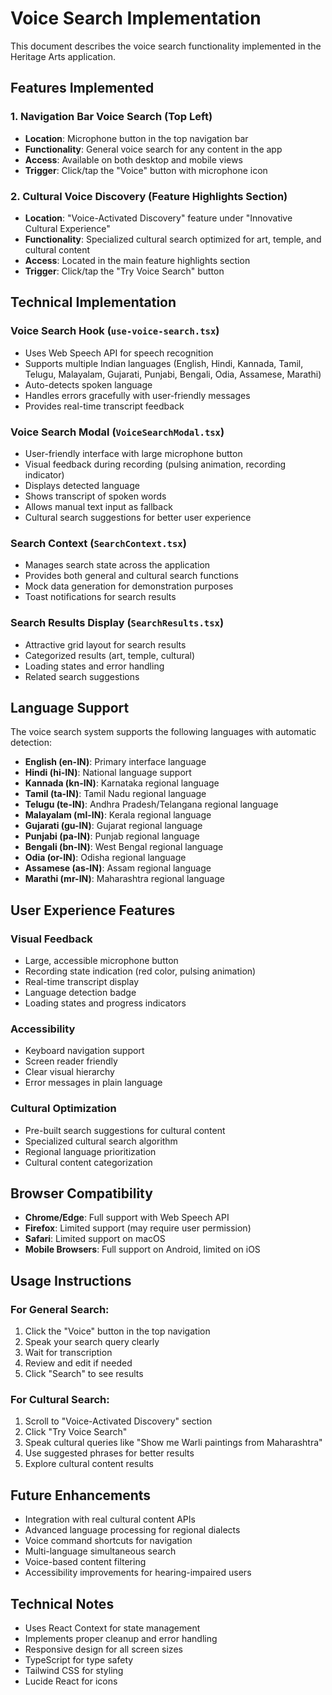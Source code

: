 # Voice Search Implementation

This document describes the voice search functionality implemented in the Heritage Arts application.

## Features Implemented

### 1. Navigation Bar Voice Search (Top Left)
- **Location**: Microphone button in the top navigation bar
- **Functionality**: General voice search for any content in the app
- **Access**: Available on both desktop and mobile views
- **Trigger**: Click/tap the "Voice" button with microphone icon

### 2. Cultural Voice Discovery (Feature Highlights Section)
- **Location**: "Voice-Activated Discovery" feature under "Innovative Cultural Experience"
- **Functionality**: Specialized cultural search optimized for art, temple, and cultural content
- **Access**: Located in the main feature highlights section
- **Trigger**: Click/tap the "Try Voice Search" button

## Technical Implementation

### Voice Search Hook (`use-voice-search.tsx`)
- Uses Web Speech API for speech recognition
- Supports multiple Indian languages (English, Hindi, Kannada, Tamil, Telugu, Malayalam, Gujarati, Punjabi, Bengali, Odia, Assamese, Marathi)
- Auto-detects spoken language
- Handles errors gracefully with user-friendly messages
- Provides real-time transcript feedback

### Voice Search Modal (`VoiceSearchModal.tsx`)
- User-friendly interface with large microphone button
- Visual feedback during recording (pulsing animation, recording indicator)
- Displays detected language
- Shows transcript of spoken words
- Allows manual text input as fallback
- Cultural search suggestions for better user experience

### Search Context (`SearchContext.tsx`)
- Manages search state across the application
- Provides both general and cultural search functions
- Mock data generation for demonstration purposes
- Toast notifications for search results

### Search Results Display (`SearchResults.tsx`)
- Attractive grid layout for search results
- Categorized results (art, temple, cultural)
- Loading states and error handling
- Related search suggestions

## Language Support

The voice search system supports the following languages with automatic detection:

- **English (en-IN)**: Primary interface language
- **Hindi (hi-IN)**: National language support
- **Kannada (kn-IN)**: Karnataka regional language
- **Tamil (ta-IN)**: Tamil Nadu regional language
- **Telugu (te-IN)**: Andhra Pradesh/Telangana regional language
- **Malayalam (ml-IN)**: Kerala regional language
- **Gujarati (gu-IN)**: Gujarat regional language
- **Punjabi (pa-IN)**: Punjab regional language
- **Bengali (bn-IN)**: West Bengal regional language
- **Odia (or-IN)**: Odisha regional language
- **Assamese (as-IN)**: Assam regional language
- **Marathi (mr-IN)**: Maharashtra regional language

## User Experience Features

### Visual Feedback
- Large, accessible microphone button
- Recording state indication (red color, pulsing animation)
- Real-time transcript display
- Language detection badge
- Loading states and progress indicators

### Accessibility
- Keyboard navigation support
- Screen reader friendly
- Clear visual hierarchy
- Error messages in plain language

### Cultural Optimization
- Pre-built search suggestions for cultural content
- Specialized cultural search algorithm
- Regional language prioritization
- Cultural content categorization

## Browser Compatibility

- **Chrome/Edge**: Full support with Web Speech API
- **Firefox**: Limited support (may require user permission)
- **Safari**: Limited support on macOS
- **Mobile Browsers**: Full support on Android, limited on iOS

## Usage Instructions

### For General Search:
1. Click the "Voice" button in the top navigation
2. Speak your search query clearly
3. Wait for transcription
4. Review and edit if needed
5. Click "Search" to see results

### For Cultural Search:
1. Scroll to "Voice-Activated Discovery" section
2. Click "Try Voice Search"
3. Speak cultural queries like "Show me Warli paintings from Maharashtra"
4. Use suggested phrases for better results
5. Explore cultural content results

## Future Enhancements

- Integration with real cultural content APIs
- Advanced language processing for regional dialects
- Voice command shortcuts for navigation
- Multi-language simultaneous search
- Voice-based content filtering
- Accessibility improvements for hearing-impaired users

## Technical Notes

- Uses React Context for state management
- Implements proper cleanup and error handling
- Responsive design for all screen sizes
- TypeScript for type safety
- Tailwind CSS for styling
- Lucide React for icons
